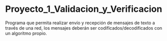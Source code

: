 # Proyecto_1_Validacion_y_Verificacion
Programa que permita realizar envío y recepción de mensajes de texto a través de una red, los mensajes deberán ser codificados/decodificados con un algoritmo propio.
